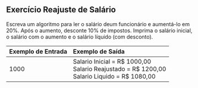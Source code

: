 ## Exercício Reajuste de Salário
Escreva um algoritmo para ler o salário deum
funcionário e aumentá-lo em 20%. Após o
aumento, desconte 10% de impostos. Imprima o
salário inicial, o salário com o aumento e o salário líquido (com desconto).

Exemplo de Entrada | Exemplo de Saída
:--- | :---
1000 | Salario Inicial = R$ 1000,00<br />Salario Reajustado = R$ 1200,00<br />Salario Liquido = R$ 1080,00